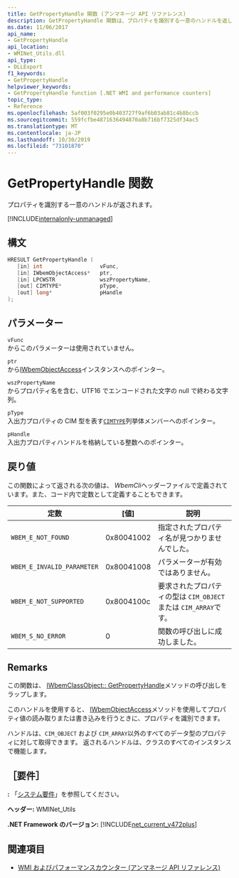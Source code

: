 ```yaml
---
title: GetPropertyHandle 関数 (アンマネージ API リファレンス)
description: GetPropertyHandle 関数は、プロパティを識別する一意のハンドルを返します。
ms.date: 11/06/2017
api_name:
- GetPropertyHandle
api_location:
- WMINet_Utils.dll
api_type:
- DLLExport
f1_keywords:
- GetPropertyHandle
helpviewer_keywords:
- GetPropertyHandle function [.NET WMI and performance counters]
topic_type:
- Reference
ms.openlocfilehash: 5af003f0295e0b403727f9af6b03ab81c4b8bccb
ms.sourcegitcommit: 559fcfbe4871636494870a8b716bf7325df34ac5
ms.translationtype: MT
ms.contentlocale: ja-JP
ms.lasthandoff: 10/30/2019
ms.locfileid: "73101870"
---
```

# <a name="getpropertyhandle-function"></a>GetPropertyHandle 関数

プロパティを識別する一意のハンドルが返されます。

[!INCLUDE[internalonly-unmanaged](../../../../includes/internalonly-unmanaged.md)]

## <a name="syntax"></a>構文

```cpp
HRESULT GetPropertyHandle (
   [in] int                  vFunc,
   [in] IWbemObjectAccess*   ptr,
   [in] LPCWSTR              wszPropertyName,
   [out] CIMTYPE*            pType,
   [out] long*               pHandle
);
```

## <a name="parameters"></a>パラメーター

`vFunc`\
からこのパラメーターは使用されていません。

`ptr`\
から[IWbemObjectAccess](/windows/desktop/api/wbemcli/nn-wbemcli-iwbemobjectaccess)インスタンスへのポインター。

`wszPropertyName`\
からプロパティ名を含む、UTF16 でエンコードされた文字の null で終わる文字列。

`pType`\
入出力プロパティの CIM 型を表す[`CIMTYPE`](/windows/win32/api/wbemcli/ne-wbemcli-cimtype_enumeration)列挙体メンバーへのポインター。

`pHandle`\
入出力プロパティハンドルを格納している整数へのポインター。

## <a name="return-value"></a>戻り値

この関数によって返される次の値は、 *WbemCli*ヘッダーファイルで定義されています。また、コード内で定数として定義することもできます。

|定数  |[値]  |説明  |
|---------|---------|---------|
|`WBEM_E_NOT_FOUND` | 0x80041002 | 指定されたプロパティ名が見つかりませんでした。 |
|`WBEM_E_INVALID_PARAMETER` | 0x80041008 | パラメーターが有効ではありません。 |
|`WBEM_E_NOT_SUPPORTED` | 0x8004100c | 要求されたプロパティの型は `CIM_OBJECT` または `CIM_ARRAY`です。 |
|`WBEM_S_NO_ERROR` | 0 | 関数の呼び出しに成功しました。  |

## <a name="remarks"></a>Remarks

この関数は、 [IWbemClassObject:: GetPropertyHandle](/windows/desktop/api/wbemcli/nf-wbemcli-iwbemobjectaccess-getpropertyhandle)メソッドの呼び出しをラップします。

このハンドルを使用すると、 [IWbemObjectAccess](/windows/desktop/api/wbemcli/nn-wbemcli-iwbemobjectaccess)メソッドを使用してプロパティ値の読み取りまたは書き込みを行うときに、プロパティを識別できます。

ハンドルは、`CIM_OBJECT` および `CIM_ARRAY`以外のすべてのデータ型のプロパティに対して取得できます。 返されるハンドルは、クラスのすべてのインスタンスで機能します。

## <a name="requirements"></a>［要件］

**:** 「[システム要件](../../get-started/system-requirements.md)」を参照してください。

**ヘッダー:** WMINet_Utils

**.NET Framework のバージョン:** [!INCLUDE[net_current_v472plus](../../../../includes/net-current-v472plus.md)]

## <a name="see-also"></a>関連項目

- [WMI およびパフォーマンスカウンター (アンマネージ API リファレンス)](index.md)
